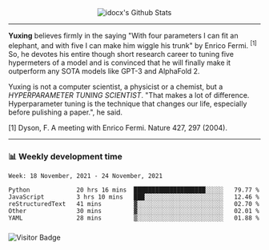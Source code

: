 <div align="center">
    <img align="center" src="https://github-readme-stats.vercel.app/api?username=idocx&show_icons=true&count_private=true&hide_border=true" alt="idocx's Github Stats"></img>
</div>

---

**Yuxing** believes firmly in the saying "With four parameters I can fit an elephant, and with five I can make him wiggle his trunk" by Enrico Fermi. <sup>[1]</sup> So, he devotes his entire though short research career to tuning five hypermeters of a model and is convinced that he will finally make it outperform any SOTA models like GPT-3 and AlphaFold 2.

Yuxing is not a computer scientist, a physicist or a chemist, but a *HYPERPARAMETER TUNING SCIENTIST*. "That makes a lot of difference. Hyperparameter tuning is the technique that changes our life, especially before pulishing a paper.", he said.

[1] Dyson, F. A meeting with Enrico Fermi. Nature 427, 297 (2004).


---

### 📊 Weekly development time
<!--START_SECTION:waka-->
```text
Week: 18 November, 2021 - 24 November, 2021

Python             20 hrs 16 mins  ████████████████████░░░░░   79.77 % 
JavaScript         3 hrs 10 mins   ███░░░░░░░░░░░░░░░░░░░░░░   12.46 % 
reStructuredText   41 mins         ▓░░░░░░░░░░░░░░░░░░░░░░░░   02.70 % 
Other              30 mins         ▓░░░░░░░░░░░░░░░░░░░░░░░░   02.01 % 
YAML               28 mins         ▒░░░░░░░░░░░░░░░░░░░░░░░░   01.88 % 
```
<!--END_SECTION:waka-->

### 

![Visitor Badge](https://visitor-badge.laobi.icu/badge?page_id=idocx.idocx)